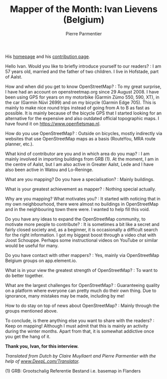﻿---
title: "Mapper of the Month: Ivan Lievens (Belgium)"
categories: ["motm"]
author: Pierre Parmentier
---

His [homepage](https://www.openstreetmap.org/user/Ivan%20Lievens) and his [contribution page](http://hdyc.neis-one.org/?Ivan%20Lievens).

Hello Ivan. Would you like to briefly introduce yourself to our readers?
: I am 57 years old, married and the father of two children. I live in Hofstade, part of Aalst.

How and when did you get to know OpenStreetMap?
: To my great surprise, I have had an account on openstreetmap.org since 29 August 2008. I have been using GPS for years on my motorbike (Garmin Zümo 550, 590, XT), in the car (Garmin Nüvi 2699) and on my bicycle (Garmin Edge 705). This is mainly to make nice round trips instead of going from A to B as fast as possible. It is mainly because of the bicycle GPS that I started looking for an alternative for the expensive and also outdated official topographic maps. I have found it on <https://www.openfietsmap.nl>.

How do you use OpenStreetMap?
: Outside on bicycles, mostly indirectly via websites that use OpenStreetMap maps as a basis (RouteYou, MRA route planner, etc.).

What kind of contributor are you and in which area do you map?
: I am mainly involved in importing buildings from GRB (1). At the moment, I am in the centre of Aalst, but I am also active in Greater Aalst, Lede and I have also been active in Watou and Lo-Reninge.

What are you mapping? Do you have a specialisation?
: Mainly buildings.

What is your greatest achievement as mapper?
: Nothing special actually.

Why are you mapping? What motivates you?
: It started with noticing that in my own neighbourhood, there were almost no buildings in OpenStreetMap and in the neighbouring town there were. I wanted to help fill this void.

Do you have any ideas to expand the OpenStreetMap community, to motivate more people to contribute?
: It is sometimes a bit like a secret and fairly closed society and, as a beginner, it is occasionally a difficult search for the right information. I got my biggest boost through a video chat with Joost Schouppe. Perhaps some instructional videos on YouTube or similar would be useful for many.

Do you have contact with other mappers?
: Yes, mainly via OpenStreetMap Belgium groups on app.element.io.

What is in your view the greatest strength of OpenStreetMap?
: To want to do better together.

What are the largest challenges for OpenStreetMap?
: Guaranteeing quality on a platform where everyone can pretty much do their own thing. Due to ignorance, many mistakes may be made, including by me!

How to do stay on top of news about OpenStreetMap?
: Mainly through the groups mentioned above.

To conclude, is there anything else you want to share with the readers?
: Keep on mapping! Although I must admit that this is mainly an activity during the winter months. Apart from that, it is somewhat addictive once you get the hang of it.

**Thank you, Ivan, for this interview.**

*Translated from Dutch by Claire Muyllaert and Pierre Parmentier with the help of www.DeepL.com/Translator.*

(1) GRB: Grootschalig Referentie Bestand i.e. basemap in Flanders
